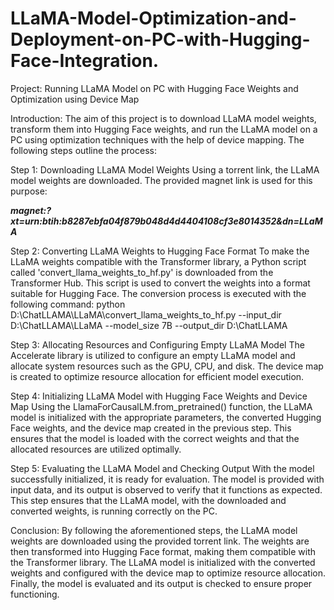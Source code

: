 # LLaMA-Model-Optimization-and-Deployment-on-PC-with-Hugging-Face-Integration.
Project: Running LLaMA Model on PC with Hugging Face Weights and Optimization using Device Map

Introduction:
The aim of this project is to download LLaMA model weights, transform them into Hugging Face weights, and run the LLaMA model on a PC using optimization techniques with the help of device mapping. The following steps outline the process:

Step 1: Downloading LLaMA Model Weights
Using a torrent link, the LLaMA model weights are downloaded. The provided magnet link is used for this purpose:

**_magnet:?xt=urn:btih:b8287ebfa04f879b048d4d4404108cf3e8014352&dn=LLaMA_**

Step 2: Converting LLaMA Weights to Hugging Face Format
To make the LLaMA weights compatible with the Transformer library, a Python script called 'convert_llama_weights_to_hf.py' is downloaded from the Transformer Hub. This script is used to convert the weights into a format suitable for Hugging Face. The conversion process is executed with the following command:
python D:\ChatLLAMA\LLaMA\convert_llama_weights_to_hf.py --input_dir D:\ChatLLAMA\LLaMA --model_size 7B --output_dir D:\ChatLLAMA

Step 3: Allocating Resources and Configuring Empty LLaMA Model
The Accelerate library is utilized to configure an empty LLaMA model and allocate system resources such as the GPU, CPU, and disk. The device map is created to optimize resource allocation for efficient model execution.

Step 4: Initializing LLaMA Model with Hugging Face Weights and Device Map
Using the LlamaForCausalLM.from_pretrained() function, the LLaMA model is initialized with the appropriate parameters, the converted Hugging Face weights, and the device map created in the previous step. This ensures that the model is loaded with the correct weights and that the allocated resources are utilized optimally.

Step 5: Evaluating the LLaMA Model and Checking Output
With the model successfully initialized, it is ready for evaluation. The model is provided with input data, and its output is observed to verify that it functions as expected. This step ensures that the LLaMA model, with the downloaded and converted weights, is running correctly on the PC.

Conclusion:
By following the aforementioned steps, the LLaMA model weights are downloaded using the provided torrent link. The weights are then transformed into Hugging Face format, making them compatible with the Transformer library. The LLaMA model is initialized with the converted weights and configured with the device map to optimize resource allocation. Finally, the model is evaluated and its output is checked to ensure proper functioning.
